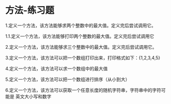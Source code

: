 # 方法-练习题

1.定义一个方法，该方法能够求两个整数中的最大值。定义完后尝试调用它。



1.1.定义一个方法，该方法能够打印两个整数的最大值。定义完后尝试调用它



2.定义一个方法，该方法能够求三个整数中的最大值。定义完后尝试调用它。



3.定义一个方法，该方法可以把一个数组打印出来，打印格式如下：{1,2,3,4,5}



4.定义一个方法，该方法可以求一个数组中的最大值



5.定义一个方法，该方法可以把一个数组进行排序（从小到大）



6.定义一个方法，该方法可以获取一个任意长度的随机字符串，字符串中的字符可能是 英文大小写和数字

